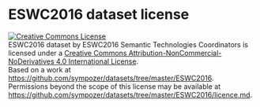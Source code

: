 # ESWC2016 dataset license

<a rel="license" href="http://creativecommons.org/licenses/by-nc-nd/4.0/"><img alt="Creative Commons License" style="border-width:0" src="https://i.creativecommons.org/l/by-nc-nd/4.0/88x31.png" /></a><br /><span xmlns:dct="http://purl.org/dc/terms/" href="http://purl.org/dc/dcmitype/Dataset" property="dct:title" rel="dct:type">ESWC2016 dataset</span> by <span xmlns:cc="http://creativecommons.org/ns#" property="cc:attributionName">ESWC2016 Semantic Technologies Coordinators</span> is licensed under a <a rel="license" href="http://creativecommons.org/licenses/by-nc-nd/4.0/">Creative Commons Attribution-NonCommercial-NoDerivatives 4.0 International License</a>.<br />Based on a work at <a xmlns:dct="http://purl.org/dc/terms/" href="https://github.com/sympozer/datasets/tree/master/ESWC2016" rel="dct:source">https://github.com/sympozer/datasets/tree/master/ESWC2016</a>.<br />Permissions beyond the scope of this license may be available at <a xmlns:cc="http://creativecommons.org/ns#" href="https://github.com/sympozer/datasets/tree/master/ESWC2016/licence.md" rel="cc:morePermissions">https://github.com/sympozer/datasets/tree/master/ESWC2016/licence.md</a>.
